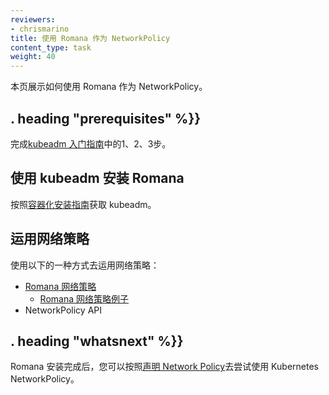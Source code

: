 ```yaml
---
reviewers:
- chrismarino
title: 使用 Romana 作为 NetworkPolicy
content_type: task
weight: 40
---
```


<!-- overview -->

<!-- This page shows how to use Romana for NetworkPolicy. -->
本页展示如何使用 Romana 作为 NetworkPolicy。



## . heading "prerequisites" %}}


<!-- Complete steps 1, 2, and 3 of  the [kubeadm getting started guide](/docs/getting-started-guides/kubeadm/). -->
完成[kubeadm 入门指南](/docs/getting-started-guides/kubeadm/)中的1、2、3步。



<!-- steps -->
<!--
## Installing Romana with kubeadm

Follow the [containerized installation guide](https://github.com/romana/romana/tree/master/containerize) for kubeadm.

## Applying network policies

To apply network policies use one of the following:

* [Romana network policies](https://github.com/romana/romana/wiki/Romana-policies).
    * [Example of Romana network policy](https://github.com/romana/core/blob/master/doc/policy.md).
* The NetworkPolicy API.
 -->
## 使用 kubeadm 安装 Romana

按照[容器化安装指南](https://github.com/romana/romana/tree/master/containerize)获取 kubeadm。

## 运用网络策略

使用以下的一种方式去运用网络策略：

* [Romana 网络策略](https://github.com/romana/romana/wiki/Romana-policies)
    * [Romana 网络策略例子](https://github.com/romana/core/blob/master/doc/policy.md)
* NetworkPolicy API



## . heading "whatsnext" %}}

<!--
Once you have installed Romana, you can follow the [Declare Network Policy](/docs/tasks/administer-cluster/declare-network-policy/) to try out Kubernetes NetworkPolicy.
 -->
Romana 安装完成后，您可以按照[声明 Network Policy](/docs/tasks/administer-cluster/declare-network-policy/)去尝试使用 Kubernetes NetworkPolicy。


